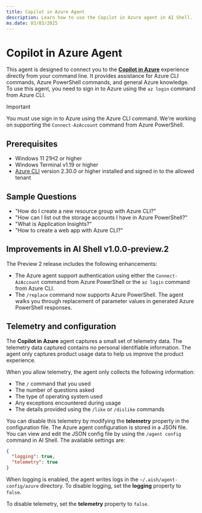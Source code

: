 ```yaml
---
title: Copilot in Azure Agent
description: Learn how to use the Copilot in Azure agent in AI Shell.
ms.date: 03/03/2025
---
```

# Copilot in Azure Agent

This agent is designed to connect you to the [**Copilot in Azure**][02] experience directly from
your command line. It provides assistance for Azure CLI commands, Azure PowerShell commands, and
general Azure knowledge. To use this agent, you need to sign in to Azure using the `az login`
command from Azure CLI.

> [!IMPORTANT]
> You must use sign in to Azure using the Azure CLI command. We're working on supporting the
> `Connect-AzAccount` command from Azure PowerShell.

## Prerequisites

- Windows 11 21H2 or higher
- Windows Terminal v1.19 or higher
- [Azure CLI][01] version 2.30.0 or higher installed and signed in to the allowed tenant

## Sample Questions

- "How do I create a new resource group with Azure CLI?"
- "How can I list out the storage accounts I have in Azure PowerShell?"
- "What is Application Insights?"
- "How to create a web app with Azure CLI?"

## Improvements in AI Shell v1.0.0-preview.2

The Preview 2 release includes the following enhancements:

- The Azure agent support authentication using either the `Connect-AzAccount` command from Azure
  PowerShell or the `az login` command from Azure CLI.
- The `/replace` command now supports Azure PowerShell. The agent walks you through replacement of
  parameter values in generated Azure PowerShell responses.

## Telemetry and configuration

The **Copilot in Azure** agent captures a small set of telemetry data. The telemetry data captured
contains no personal identifiable information. The agent only captures product usage data to help us
improve the product experience.

When you allow telemetry, the agent only collects the following information:

- The `/` command that you used
- The number of questions asked
- The type of operating system used
- Any exceptions encountered during usage
- The details provided using the `/like` or `/dislike` commands

You can disable this telemetry by modifying the **telemetry** property in the configuration file.
The Azure agent configuration is stored in a JSON file. You can view and edit the JSON config file
by using the `/agent config` command in AI Shell. The available settings are:

```json
{
  "logging": true,
  "telemetry": true
}
```

When logging is enabled, the agent writes logs in the `~/.aish/agent-config/azure` directory. To
disable logging, set the **logging** property to `false`.

To disable telemetry, set the **telemetry** property to `false`.

<!-- link references -->
[01]: /cli/azure/install-azure-cli
[02]: https://azure.microsoft.com/products/copilot
